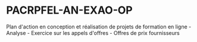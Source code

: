 # PACRPFEL-AN-EXAO-OP
Plan d'action en conception et réalisation de projets de formation en ligne - Analyse - Exercice sur les appels d'offres - Offres de prix fournisseurs
